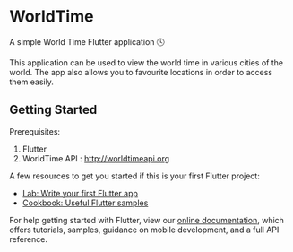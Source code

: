 # WorldTime

A simple World Time Flutter application 🕓 

This application can be used to view the world time in various cities of the world. 
The app also allows you to favourite locations in order to access them easily.

## Getting Started

Prerequisites:

1. Flutter
2. WorldTime API : http://worldtimeapi.org

A few resources to get you started if this is your first Flutter project:

- [Lab: Write your first Flutter app](https://flutter.dev/docs/get-started/codelab)
- [Cookbook: Useful Flutter samples](https://flutter.dev/docs/cookbook)

For help getting started with Flutter, view our
[online documentation](https://flutter.dev/docs), which offers tutorials,
samples, guidance on mobile development, and a full API reference.
